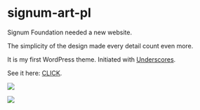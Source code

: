 # signum-art-pl

Signum Foundation needed a new website.

The simplicity of the design made every detail count even more.

It is my first WordPress theme. Initiated with [Underscores](http://underscores.me/).

See it here: [CLICK](http://signum.art.pl/en/). 


![](http://img.aleksandragajda.com/signum-land.png)

![](http://img.aleksandragajda.com/signum-contact.gif)




